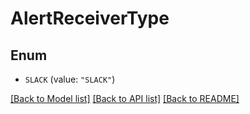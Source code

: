 # AlertReceiverType

## Enum


* `SLACK` (value: `"SLACK"`)


[[Back to Model list]](../README.md#documentation-for-models) [[Back to API list]](../README.md#documentation-for-api-endpoints) [[Back to README]](../README.md)


